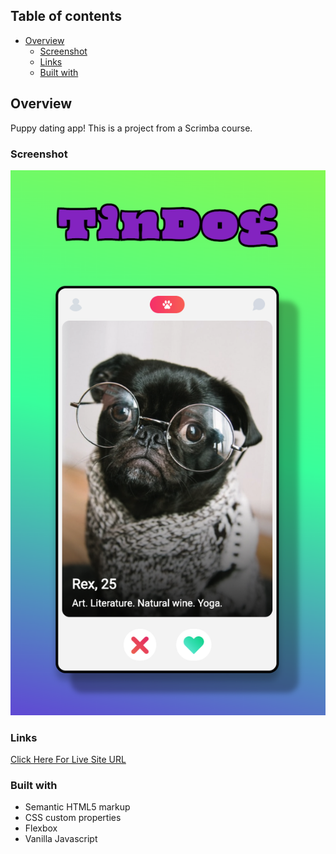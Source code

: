 ## Table of contents

- [Overview](#overview)
  - [Screenshot](#screenshot)
  - [Links](#links)
  - [Built with](#built-with)

## Overview

Puppy dating app! This is a project from a Scrimba course.

### Screenshot

![](./images/screenshot.png)

### Links

[Click Here For Live Site URL](https://bright-toffee-a2d923.netlify.app/)

### Built with

- Semantic HTML5 markup
- CSS custom properties
- Flexbox
- Vanilla Javascript
